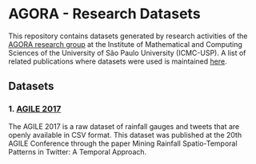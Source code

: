 # AGORA - Research Datasets

This repository contains datasets generated by research activities of the [AGORA research group](http://www.agora.icmc.usp.br/) at the Institute of Mathematical and Computing Sciences of the University of São Paulo University (ICMC-USP). A list of related publications where datasets were used is maintained [here](http://www.agora.icmc.usp.br/site/publications/).

## Datasets

### 1. [AGILE 2017](https://github.com/agora-research-group/datasets/tree/master/AGILE2017)

The AGILE 2017 is a raw dataset of rainfall gauges and tweets that are openly available in CSV format. This dataset was published at the 20th AGILE Conference through the paper Mining Rainfall Spatio-Temporal Patterns in Twitter: A Temporal Approach.
